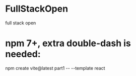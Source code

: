# FullStackOpen
full stack open 
# npm 7+, extra double-dash is needed:
npm create vite@latest part1 -- --template react
